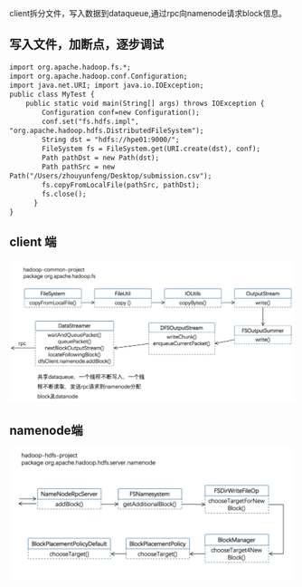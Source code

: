 
client拆分文件，写入数据到dataqueue,通过rpc向namenode请求block信息。
## 写入文件，加断点，逐步调试

```
import org.apache.hadoop.fs.*; 
import org.apache.hadoop.conf.Configuration; 
import java.net.URI; import java.io.IOException;
public class MyTest {     
    public static void main(String[] args) throws IOException {
        Configuration conf=new Configuration();         
        conf.set("fs.hdfs.impl", "org.apache.hadoop.hdfs.DistributedFileSystem");
        String dst = "hdfs://hpe01:9000/";         
        FileSystem fs = FileSystem.get(URI.create(dst), conf);         
        Path pathDst = new Path(dst);        
        Path pathSrc = new Path("/Users/zhouyunfeng/Desktop/submission.csv");          
        fs.copyFromLocalFile(pathSrc, pathDst);         
        fs.close();     
      } 
}
```

## client 端
![](https://github.com/markfengyunzhou/hadoop-3.0/blob/master/images/client.png)

## namenode端
![](https://github.com/markfengyunzhou/hadoop-3.0/blob/master/images/namenode.png)
